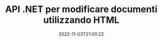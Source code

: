 ---
############################# Static ############################
layout: "product"
date: 2022-11-03T21:00:22
draft: false

product: "Editor"
product_tag: "editor"
platform: ".NET"
platform_tag: "net"

############################# Head ############################
head_title: "API dell'editor di documenti .NET C# | Modifica Word Excel PowerPoint Web XML utilizzando HTML"
head_description: "API dell'editor di documenti C# .NET per caricare i formati di file Microsoft Word, Excel, PowerPoint, PDF, XML, Web e di testo in HTML, manipolare e riconvertire nel formato originale."

############################# Header ############################
title: "API .NET per modificare documenti utilizzando HTML"
description: "Sviluppa applicazioni .NET, per integrarsi con l'editor HTML, recuperare documenti supportati, modificare e convertire in formato originale."
button:
    enable: true

############################# SubMenu ############################
submenu:
    enable: true
    
    left:
        img_alt: "GroupDocs.Editor for .NET"
        image: "https://www.groupdocs.cloud/templates/groupdocs/images/product-logos/groupdocs-editor-net.png"
        product: "GroupDocs.Editor"
        platform: ".NET"

    middle:
        button:
            # button loop
            - link: "#overview"
              text: "Panoramica"

            # button loop
            - link: "#features"
              text: "Caratteristiche"

            # button loop
            - link: "#support"
              text: "Supporto"

            # button loop
            - link: "https://products.groupdocs.app/editor"
              text: "Dimostrazione dal vivo"

            # button loop
            - link: "https://purchase.groupdocs.com/pricing/editor/net"
              text: "Prezzo"

    right:
        link_download: "https://downloads.groupdocs.com/editor"
        link_learn: "https://docs.groupdocs.com/editor/net/"
        link_buy: "https://purchase.groupdocs.com"

############################# Overview ############################
overview:
    enable: true
    content: |
      GroupDocs.Editor per .NET API ti aiuta a creare applicazioni C#, ASP.NET e altre applicazioni .NET semplici e facili da usare che si integrano facilmente con i più diffusi editor HTML (sia open source che a pagamento) per convertire, modificare e manipolare documenti di formati di file popolari. La nostra API .NET Editor ti consente di caricare il documento, convertirlo in HTML, inviare HTML a un editor HTML esterno e, una volta completata la manipolazione, salvare l'HTML nel suo formato di file originale. Puoi anche recuperare separatamente le risorse allegate a qualsiasi documento. Funziona con tutti i tipi di documenti, come quelli per Microsoft Word, Excel, PowerPoint, PDF, XPS, OpenDocument, Text, Web, Email, e-Book e altro ancora.
    tabs:
      enable: true
      
      ## TAB ONE ##
      tab_one:
        description: |
          Di seguito è riportata una panoramica di GroupDocs.Editor per .NET:
      
        left:
          enable: true
          icon: "fab fa-html5"
          title: "Manipola usando HTML"
          content: |
            * Carica documento supportato
            * Modifica contenuto utilizzando HTML
            * Modifica stili correlati
            * Converti in formato originale
      
      ## TAB TWO ##
      tab_two:
        description: |
          GroupDocs.Editor per .NET supporta i seguenti [formati di file](https://docs.groupdocs.com/editor/java/supported-document-formats/)

        left:
          enable: true
          table:
            # table loop
            - title: "Microsoft Office"
              content: |
                * **Microsoft Word**: DOC, DOCX, DOCM, DOT, DOTM, DOTX, FlatOPC, WordML, RTF
                * **Microsoft Excel**: XLS, XLSX, XLSM, XLT, XLTX, XLTM, XLSB, XLAM, CSV, TSV, SXC, SpreadsheetML, DIF, DSV
                * **Microsoft PowerPoint**: PPT, PPTX, PPTM, PPS, PPSX, PPSM, POT, POTX, POTM

        right:
          enable: true
          table:
            # table loop
            - title: "Altre famiglie di formati"
              content: |
                * **Formati OpenDocument**: ODT, OTT, ODS, FODS, ODP, OTP
                * **Formati a layout fisso**: PDF, XPS
                * **Formati web**: HTML, MHTML, CHM, XML, TXT
                * **Formati web**: MOBI, AZW3, ePub

      ## TAB THREE ##
      tab_three:
        description: |
          GroupDocs.Editor per .NET supporta i seguenti sistemi operativi, framework e gestori di pacchetti:
        
        left:
          enable: true
          table:
            # table loop
            - icon: "fab fa-windows"
              title: "Sistemi operativi"
              content: |
                * Microsoft Windows Desktop
                * Microsoft Windows Server
                * Microsoft Windows Azure
                * Linux

            # table loop
            - icon: "fas fa-code"
              title: "Framework supportati"
              content: |
                * .NET Framework 4.6.1+
				* .NET Standard 2.0+
				* .NET 6+
                * Mono Framework 1.2+

        right:
          enable: true
          table:
            # table loop
            - icon: "fas fa-box"
              title: "Gestori di pacchetti"
              content: |
                * NuGet

            # table loop
            - icon: "fas fa-tools"
              title: "Ambienti di sviluppo"
              content: |
                * Microsoft Visual Studio
                * Xamarin.Android
                * Xamarin.IOS
                * Xamarin.Mac
                * MonoDevelop

############################# Features ############################
features:
    enable: true
    title: "GroupDocs.Editor per le funzionalità .NET"

    feature:
      # feature loop
      - icon: "fas fa-copy"
        content: "Facile integrazione con qualsiasi editor HTML"

      # feature loop
      - icon: "fas fa-eye"
        content: "Converti documento in DOM HTML"

      # feature loop
      - icon: "fas fa-bolt"
        content: "Recupera contenuto HTML da Document Stream"
      
      # feature loop
      - icon: "fas fa-file-powerpoint"
        content: "Ottieni contenuto HTML e le sue risorse integrate"

      # feature loop
      - icon: "fas fa-code"
        content: "Ottieni il contenuto del tag corpo HTML dal documento"

      # feature loop
      - icon: "fas fa-cloud"
        content: "Ottieni fogli di stile CSS del documento HTML"

      # feature loop
      - icon: "fas fa-remove-format"
        content: "Attraversa il contenuto HTML e salva le sue risorse"

      # feature loop
      - icon: "fas fa-comment-slash"
        content: "Recupera il DOM HTML dal contenuto della stringa e converti in documento"

      # feature loop
      - icon: "fas fa-location-arrow"
        content: "DOM HTML insieme alla conversione delle risorse"

      # feature loop
      - icon: "fas fa-border-all"
        content: "Modifica documenti di vari formati in HTML"

      # feature loop
      - icon: "fas fa-wrench"
        content: "Conversione accurata"

      # feature loop
      - icon: "fas fa-columns"
        content: "Applicare la protezione in lettura e/o scrittura al documento risultante"

      # feature loop
      - icon: "fas fa-file-word"
        content: "Impagina documenti di elaborazione testi e modificali in qualsiasi editor WYSIWYG"

      # feature loop
      - icon: "fas fa-envelope"
        content: "Database (DB) e interfaccia utente (UI) Agnostic"

      # feature loop
      - icon: "fas fa-print"
        content: "Potenti funzionalità di elaborazione XML"

      # feature loop
      - icon: "fas fa-file-archive"
        content: "Recupera OTF (Open Type Fonts) dai documenti di input ed esporta nel documento risultante"

      # feature loop
      - icon: "fas fa-lock"
        content: "Elabora immagini raster e vettoriali internamente all'interno dei formati di documenti di input supportati"

      # feature loop
      - icon: "fas fa-file-code"
        content: "Inserisci il contenuto del foglio di lavoro modificato nel foglio di lavoro originale in una posizione desiderata"
      
      # feature loop
      - icon: "fas fa-fill-drip"
        content: "Modifica le diapositive e inseriscile nel foglio di calcolo risultante"

      # feature loop
      - icon: "fas fa-file-excel"
        content: "Incorpora i caratteri nel documento di elaborazione testi risultante durante il salvataggio"

    more_feature:
      # more_feature_loop
      - title: "Conversione accurata da e verso HTML DOM"
        content: |
          GroupDocs.Editor per l'API .NET consente alle applicazioni .NET di recuperare un documento di formato supportato e convertirlo in un modello DOM (Document Object Model) HTML insieme all'estrazione di risorse allegate, come CSS. È quindi possibile apportare le modifiche all'HTML utilizzando il proprio editor HTML preferito. Una volta che hai finito con la modifica, GroupDocs.Editor per .NET API ti consente di convertire accuratamente questo DOM HTML nel file originale.

          ```cs
          // Create Editor class by loading an input document
          Editor editor = new Editor("Sample.docx");

          // Open document for edit and obtain EditableDocument
          EditableDocument original = editor.Edit();

          // Obtain all-embedded HTML from it
          string allEmbeddedInside = original.GetEmbeddedHtml();

          // If necessary, obtain pure HTML-markup, CSS, images and other resources in separate form

          // Whole HTML-markup, without any resources
          string completeHtmlMarkup = original.GetContent();

          // Only HTML->BODY content, useful for most of WYSIWYG-editors
          string onlyInnerBody = original.GetBodyContent();

          // All CSS stylesheets
          var stylesheets = original.Css;

          // All images, including raster and vector, but without CSS gradients
          var images = original.Images;

          // All font resources
          var fonts = original.Fonts;

          // finally, send this content to your WYSIWYG HTML-editor
          ```
      # more_feature_loop
      - title: "Carica ed estrai risorse esterne"
        content: "GroupDocs.Editor per .NET API è in grado di recuperare le risorse esterne allegate ai documenti supportati, come immagini, font, CSS e altro. Le risorse recuperate possono quindi essere caricate, attraversate e salvate separatamente dal documento HTML risultante. Questo ti dà un output più facile da gestire."

      # more_feature_loop
      - title: "Applicare effetti di testo nei formati di file di elaborazione testi"
        content: "L'API dell'editor di documenti GroupDocs consente di aggiungere effetti di testo complessi (Ombra, effetto 3D, Contorno, Bagliore, Incisione, Rilievo) mentre si lavora con i formati di elaborazione dei documenti Microsoft Word supportati. Questa funzione è abilitata automaticamente e può essere osservata durante l'elaborazione del documento con tali effetti di testo."

      # more_feature_loop
      - title: "Potenti funzionalità di manipolazione XML"
        content: |
          Utilizzando GroupDocs.Editor per .NET API puoi aprire, visualizzare e modificare documenti XML. La nostra API di editing offre supporto speciale e riconoscimento di tag XML, attributi insieme ai loro valori, dichiarazioni XML, sezioni CDATA, definizioni DOCTYPE e altre entità specifiche XML. Puoi personalizzare le impostazioni del carattere e del colore per ogni entità distinta nella struttura XML.  

          La funzione Convertitore XML è abbastanza intelligente da mostrare gli errori nel file XML e come risolverli. Il meccanismo di riconoscimento dell'URI e della posta elettronica esegue la scansione degli attributi XML e rappresenta gli URI e gli indirizzi e-mail rilevati all'interno del tag A come collegamenti in modo che possano essere modificati come collegamenti, non come testo all'interno del file HTML risultante.

############################# Support ############################
support:
    enable: true

############################# Solutions ############################
solutions:
    enable: true
    title: "GroupDocs.Editor offre API di modifica dei documenti per altri ambienti di sviluppo popolari"

    solution:
        # solution loop
        - img_alt: "GroupDocs.Editor for Java"
          image: "https://www.groupdocs.cloud/templates/groupdocs/images/product-logos/groupdocs-editor-java.png"
          product: "GroupDocs.Editor"
          platform: "Java"
          link: "/editor/java/"

############################# Back to top ###############################
back_to_top:
  enable: true
---